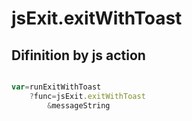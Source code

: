 # jsExit.exitWithToast

## Difinition by js action

```js.js

var=runExitWithToast
	?func=jsExit.exitWithToast
		&messageString
```


